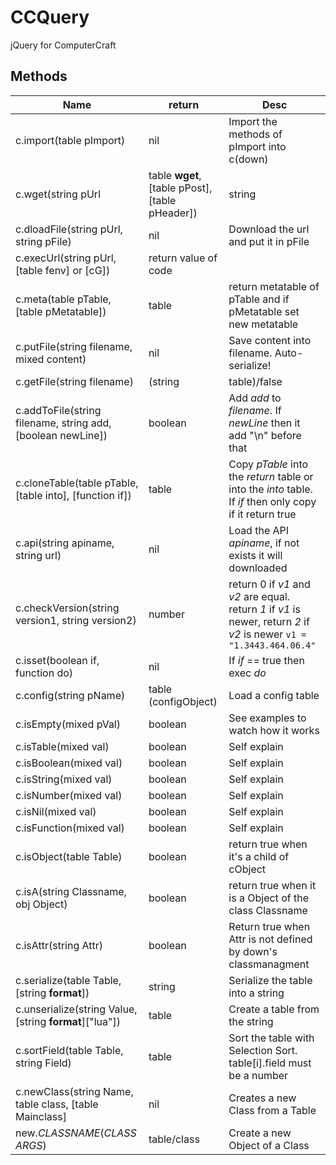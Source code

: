 # CCQuery
jQuery for ComputerCraft

## Methods
|Name|return|Desc|
|---|---|---|
|c.import(table pImport)|nil|Import the methods of pImport into c(down)|
|c.wget(string pUrl|table **wget**, [table pPost], [table pHeader])|string|Start a request to pUrl and return the content|
|c.dloadFile(string pUrl, string pFile)|nil|Download the url and put it in pFile|
|c.execUrl(string pUrl, [table fenv] or [cG])|return value of code|
|c.meta(table pTable, [table pMetatable])|table|return metatable of pTable and if pMetatable set new metatable|
|c.putFile(string filename, mixed content)|nil|Save content into filename. Auto-serialize!|
|c.getFile(string filename)|(string|table)/false|Get content of filename. Auto-unserialize|
|c.addToFile(string filename, string add, [boolean newLine])|boolean|Add *add* to *filename*. If *newLine* then it add "\n" before that|
|c.cloneTable(table pTable, [table into], [function if])|table|Copy *pTable* into the *return* table or into the *into* table. If *if* then only copy if it return true|
|c.api(string apiname, string url)|nil|Load the API *apiname*, if not exists it will downloaded|
|c.checkVersion(string version1, string version2)|number|return 0 if *v1* and *v2* are equal. return *1* if *v1* is newer, return *2* if *v2* is newer `v1 = "1.3443.464.06.4"`|
|c.isset(boolean if, function do)|nil|If *if* == true then exec *do*|
|c.config(string pName)|table (configObject)|Load a config table|
|c.isEmpty(mixed pVal)|boolean|See examples to watch how it works|
|c.isTable(mixed val)|boolean|Self explain|
|c.isBoolean(mixed val)|boolean|Self explain|
|c.isString(mixed val)|boolean|Self explain|
|c.isNumber(mixed val)|boolean|Self explain|
|c.isNil(mixed val)|boolean|Self explain|
|c.isFunction(mixed val)|boolean|Self explain|
|c.isObject(table Table)|boolean|return true when it's a child of cObject|
|c.isA(string Classname, obj Object)|boolean|return true when it is a Object of the class Classname|
|c.isAttr(string Attr)|boolean|Return true when Attr is not defined by down's classmanagment|
|c.serialize(table Table, [string **format**])|string|Serialize the table into a string|
|c.unserialize(string Value, [string **format**]["lua"])|table|Create a table from the string|
|c.sortField(table Table, string Field)|table|Sort the table with Selection Sort. table[i].field must be a number|
|c.newClass(string Name, table class, [table Mainclass]|nil|Creates a new Class from a Table|
|new.*CLASSNAME*(*CLASS ARGS*)|table/class|Create a new Object of a Class|
